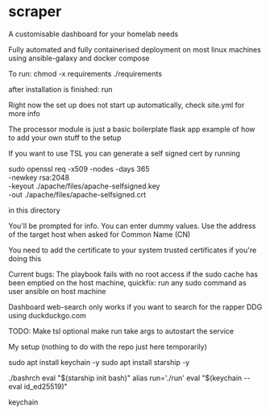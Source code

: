# scraper

A customisable dashboard for your homelab needs

Fully automated and fully containerised deployment on most linux machines using ansible-galaxy and docker compose

To run:
chmod -x requirements
./requirements

after installation is finished:
run

Right now the set up does not start up automatically, check site.yml for more info



The processor module is just a basic boilerplate flask app example of how to add your own stuff to the setup 




If you want to use TSL you can generate a self signed cert by running

sudo openssl req -x509 -nodes -days 365 \
  -newkey rsa:2048 \
  -keyout ./apache/files/apache-selfsigned.key \
  -out ./apache/files/apache-selfsigned.crt

in this directory 

You'll be prompted for info. You can enter dummy values. Use the address of the target host when asked for Common Name (CN)

You need to add the certificate to your system trusted certificates if you're doing this





Current bugs:
  The playbook fails with no root access if the sudo cache has been emptied on the host machine, quickfix: run any sudo command as user ansible on host machine

  Dashboard web-search only works if you want to search for the rapper DDG using duckduckgo.com 


TODO:
Make tsl optional
make run take args to autostart the service

My setup (nothing to do with the repo just here temporarily)

sudo apt install keychain -y
sudo apt install starship -y

./bashrch
	eval "$(starship init bash)"
	alias run='./run'
	eval "$(keychain --eval id_ed25519)"


keychain



